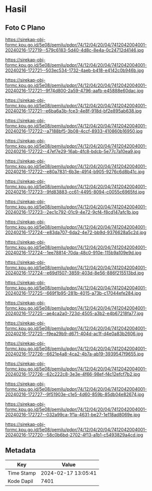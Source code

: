 # Hasil

## Foto C Plano

https://sirekap-obj-formc.kpu.go.id/5e08/pemilu/pdpr/74/12/04/20/04/7412042004001-20240216-172719--579c6183-5d40-4d8c-8e4a-0c24712d4146.jpg

https://sirekap-obj-formc.kpu.go.id/5e08/pemilu/pdpr/74/12/04/20/04/7412042004001-20240216-172721--503ec534-1732-4aeb-b418-e4142c0b946b.jpg

https://sirekap-obj-formc.kpu.go.id/5e08/pemilu/pdpr/74/12/04/20/04/7412042004001-20240216-172721--9f74d800-2a59-4796-aafb-e45888e60dac.jpg

https://sirekap-obj-formc.kpu.go.id/5e08/pemilu/pdpr/74/12/04/20/04/7412042004001-20240216-172721--e6ba6a3b-fce3-4e8f-918d-bf2e895ab638.jpg

https://sirekap-obj-formc.kpu.go.id/5e08/pemilu/pdpr/74/12/04/20/04/7412042004001-20240216-172722--a7188bf5-3b08-4ccf-8933-410860b16950.jpg

https://sirekap-obj-formc.kpu.go.id/5e08/pemilu/pdpr/74/12/04/20/04/7412042004001-20240216-172722--47ef7e29-16ab-4fc8-bdcb-5e77c7a10ea9.jpg

https://sirekap-obj-formc.kpu.go.id/5e08/pemilu/pdpr/74/12/04/20/04/7412042004001-20240216-172722--e80a7831-6b3e-4914-b905-9276c6d8b41c.jpg

https://sirekap-obj-formc.kpu.go.id/5e08/pemilu/pdpr/74/12/04/20/04/7412042004001-20240216-172723--9fd83883-cc61-4495-8094-c0055c6965fd.jpg

https://sirekap-obj-formc.kpu.go.id/5e08/pemilu/pdpr/74/12/04/20/04/7412042004001-20240216-172723--2ec1c792-01c9-4e72-9cf4-f8cd147afc1b.jpg

https://sirekap-obj-formc.kpu.go.id/5e08/pemilu/pdpr/74/12/04/20/04/7412042004001-20240216-172724--e83da707-6da2-4e72-bb9d-9376628a5c2d.jpg

https://sirekap-obj-formc.kpu.go.id/5e08/pemilu/pdpr/74/12/04/20/04/7412042004001-20240216-172724--1ee78814-70da-48c0-910e-115b9a109e9d.jpg

https://sirekap-obj-formc.kpu.go.id/5e08/pemilu/pdpr/74/12/04/20/04/7412042004001-20240216-172724--e69d1507-3859-403d-8e56-886f215513bd.jpg

https://sirekap-obj-formc.kpu.go.id/5e08/pemilu/pdpr/74/12/04/20/04/7412042004001-20240216-172725--669f1b95-281b-4015-a73b-c17044efe284.jpg

https://sirekap-obj-formc.kpu.go.id/5e08/pemilu/pdpr/74/12/04/20/04/7412042004001-20240216-172725--ae4ca2a0-723d-4505-a3b2-e4b67218fa77.jpg

https://sirekap-obj-formc.kpu.go.id/5e08/pemilu/pdpr/74/12/04/20/04/7412042004001-20240216-172725--f9ea29b9-d671-404d-ac1f-d4e0a83b2606.jpg

https://sirekap-obj-formc.kpu.go.id/5e08/pemilu/pdpr/74/12/04/20/04/7412042004001-20240216-172726--6621e4a8-4ca2-4b7a-ab19-3939547f9655.jpg

https://sirekap-obj-formc.kpu.go.id/5e08/pemilu/pdpr/74/12/04/20/04/7412042004001-20240216-172726--62c222c8-3e3e-4f66-98ef-f4c12efcf7b2.jpg

https://sirekap-obj-formc.kpu.go.id/5e08/pemilu/pdpr/74/12/04/20/04/7412042004001-20240216-172727--9f51903e-c1e5-4d60-859b-85db04e82674.jpg

https://sirekap-obj-formc.kpu.go.id/5e08/pemilu/pdpr/74/12/04/20/04/7412042004001-20240216-172727--032a99ca-1f1a-4631-be27-1e118ad8069e.jpg

https://sirekap-obj-formc.kpu.go.id/5e08/pemilu/pdpr/74/12/04/20/04/7412042004001-20240216-172720--58c0b6bd-2702-4f13-a1b1-c5493829a4cd.jpg


## Metadata

| Key        | Value               |
| ---------- | ------------------- |
| Time Stamp | 2024-02-17 13:05:41 |
| Kode Dapil | 7401                |



